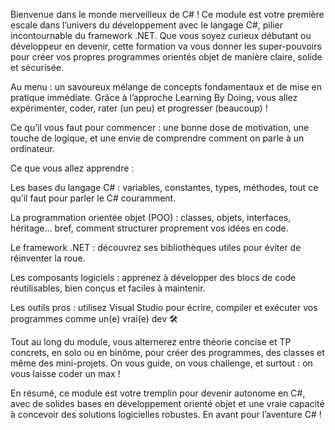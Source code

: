 Bienvenue dans le monde merveilleux de C# ! Ce module est votre première escale dans l’univers du développement avec le langage C#, pilier incontournable du framework .NET. Que vous soyez curieux débutant ou développeur en devenir, cette formation va vous donner les super-pouvoirs pour créer vos propres programmes orientés objet de manière claire, solide et sécurisée.

Au menu : un savoureux mélange de concepts fondamentaux et de mise en pratique immédiate. Grâce à l’approche Learning By Doing, vous allez expérimenter, coder, rater (un peu) et progresser (beaucoup) !

Ce qu’il vous faut pour commencer : une bonne dose de motivation, une touche de logique, et une envie de comprendre comment on parle à un ordinateur.

Ce que vous allez apprendre :

Les bases du langage C# : variables, constantes, types, méthodes, tout ce qu’il faut pour parler le C# couramment.

La programmation orientée objet (POO) : classes, objets, interfaces, héritage… bref, comment structurer proprement vos idées en code.

Le framework .NET : découvrez ses bibliothèques utiles pour éviter de réinventer la roue.

Les composants logiciels : apprenez à développer des blocs de code réutilisables, bien conçus et faciles à maintenir.

Les outils pros : utilisez Visual Studio pour écrire, compiler et exécuter vos programmes comme un(e) vrai(e) dev 🛠️

Tout au long du module, vous alternerez entre théorie concise et TP concrets, en solo ou en binôme, pour créer des programmes, des classes et même des mini-projets. On vous guide, on vous challenge, et surtout : on vous laisse coder un max !

En résumé, ce module est votre tremplin pour devenir autonome en C#, avec de solides bases en développement orienté objet et une vraie capacité à concevoir des solutions logicielles robustes. En avant pour l’aventure C# !

